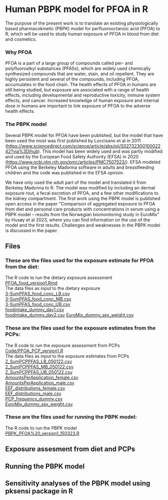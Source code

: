 # Human PBPK model for PFOA in R

The purpose of the present work is to translate an existing physiologically based pharmacokinetic (PBPK) model for perfluorooctanoic acid (PFOA) to R, which will be used to study human exposure of PFOA in blood from diet and cosmetics.

### Why PFOA
PFOA is a part of a large group of compounds called per- and polyfluoroalkyl substances (PFASs), which are widely used chemically synthesized compounds that are water, stain, and oil repellent. They are highly persistent and several of the compounds, including PFOA, accumulates in the food chain. The health effects of PFOA in humans are still being studied, but exposure are associated with a range of health effects, including developmental and reproductive toxicity, immune system effects, and cancer. Increased knowledge of human exposure and internal dose in humans are important to link exposure of PFOA to the adverse health effects.

### The PBPK model
Several PBPK model for PFOA have been published, but the model that have been used the most was first published by Loccisano et al in 2011 (https://www.sciencedirect.com/science/article/abs/pii/S0273230010002242?via%3Dihub). This model has been widely used and was partly modified and used by the European Food Safety Authority (EFSA) in 2020 (https://www.ncbi.nlm.nih.gov/pmc/articles/PMC7507523/). EFSA modeled PFOA using the Berkeley Madonna software in adults and breastfeeding children and the code was published in the EFSA opinion. 

We have only used the adult part of the model and translated it from Berkeley Madonna to R. The model was modified by including an dermal exposure rout, a fecal excretion of PFOA, and a few other modifications to the kidney compartment. The first work using the PBPK model is published open access in the paper "Comparison of aggregated exposure to PFOA  from diet  and personal care products with concentrations in serum using a PBPK model – results from the Norwegian biomonitoring study in EuroMix" by Husøy et al 2023, where you can find information on the use of the model and the first results. 
Challenges and weaknesses in the PBPK model is discussed in the paper.


## Files

### These are the files used for the exposure estimate for PFOA from the diet:
The R code to run the dietary exposure assessment  
[PFOA_food_version1.Rmd](https://github.com/TrineHusoy/PBPK_PFOA/blob/main/Code/PFOA_food_version1.Rmd)  
The data files as input to the dietary exposure  
[3-SumPFAS_food_conc_LB.csv](https://github.com/TrineHusoy/PBPK_PFOA/blob/main/Data/3-SumPFAS_food_conc_LB.csv)  
[3-SumPFAS_food_conc_MB.csv](https://github.com/TrineHusoy/PBPK_PFOA/blob/main/Data/3-SumPFAS_food_conc_MB.csv)  
[3-SumPFAS_food_conc_UB.csv](https://github.com/TrineHusoy/PBPK_PFOA/blob/main/Data/3-SumPFAS_food_conc_UB.csv)  
[foodintake_dummy_day1.csv](https://github.com/TrineHusoy/PBPK_PFOA/blob/main/Data/foodintake_dummy_day1.csv)  
[foodintake_dummy_day2.csv](https://github.com/TrineHusoy/PBPK_PFOA/blob/main/Data/foodintake_dummy_day2.csv)
[EuroMix_dummy_sex_weight.csv](https://github.com/TrineHusoy/PBPK_PFOA/blob/main/Data/EuroMix_dummy_sex_weight.csv)

### These are the files used for the exposure estimates from the PCPs:
The R code to run the exposure assessment from PCPs  
[Code/PFOA_PCP_version1.R](https://github.com/TrineHusoy/PBPK_PFOA/blob/main/Code/PFOA_PCP_version1.R)  
The data files as input to the exposure estimates from PCPs  
[2_SumPCPPFAS_LB_050122.csv](https://github.com/TrineHusoy/PBPK_PFOA/blob/main/Data/2_SumPCPPFAS_LB_050122.csv)  
[2_SumPCPPFAS_MB_050122.csv](https://github.com/TrineHusoy/PBPK_PFOA/blob/main/Data/2_SumPCPPFAS_MB_050122.csv)  
[2_SumPCPPFAS_UB_050122.csv](https://github.com/TrineHusoy/PBPK_PFOA/blob/main/Data/2_SumPCPPFAS_UB_050122.csv)  
[AmountsPerApplication_female.csv](https://github.com/TrineHusoy/PBPK_PFOA/blob/main/Data/AmountsPerApplication_female.csv)  
[AmountsPerApplication_male.csv](https://github.com/TrineHusoy/PBPK_PFOA/blob/main/Data/AmountsPerApplication_male.csv)  
[EEF_distributions_female.csv](https://github.com/TrineHusoy/PBPK_PFOA/blob/main/Data/EEF_distributions_female.csv)  
[EEF_distributions_male.csv](https://github.com/TrineHusoy/PBPK_PFOA/blob/main/Data/EEF_distributions_male.csv)  
[PCP_frequency_dummy.csv](https://github.com/TrineHusoy/PBPK_PFOA/blob/main/Data/PCP_frequency_dummy.csv)  
[EuroMix_dummy_sex_weight.csv](https://github.com/TrineHusoy/PBPK_PFOA/blob/main/Data/EuroMix_dummy_sex_weight.csv)

### These are the files used for running the PBPK model:
The R code to run the PBPK model  
[PBPK_PFOA%20_version1_150323.R](https://github.com/TrineHusoy/PBPK_PFOA/blob/main/Code/PBPK_PFOA%20_version1_150323.R)  

## Exposure assesment from diet and PCPs


## Running the PBPK model

## Sensitivity analyses of the PBPK model using pksensi package in R